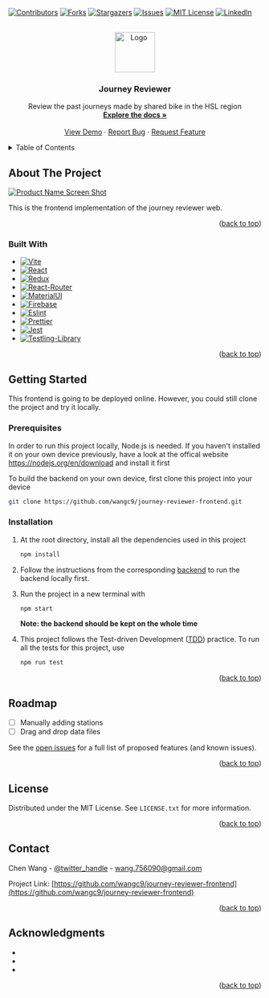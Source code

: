 <!-- Improved compatibility of back to top link: See: https://github.com/othneildrew/Best-README-Template/pull/73 -->
<a name="readme-top"></a>

<!-- PROJECT SHIELDS -->

[![Contributors][contributors-shield]][contributors-url]
[![Forks][forks-shield]][forks-url]
[![Stargazers][stars-shield]][stars-url]
[![Issues][issues-shield]][issues-url]
[![MIT License][license-shield]][license-url]
[![LinkedIn][linkedin-shield]][linkedin-url]



<!-- PROJECT LOGO -->
<br />
<div align="center">
  <a href="https://github.com/wangc9/journey-reviewer-frontend">
    <img src="images/logo.png" alt="Logo" width="80" height="80">
  </a>

<h3 align="center">Journey Reviewer</h3>

  <p align="center">
    Review the past journeys made by shared bike in the HSL region
    <br />
    <a href="https://github.com/wangc9/journey-reviewer-frontend"><strong>Explore the docs »</strong></a>
    <br />
    <br />
    <a href="https://github.com/github_username/repo_name">View Demo</a>
    ·
    <a href="https://github.com/wangc9/journey-reviewer-frontend/issues">Report Bug</a>
    ·
    <a href="https://github.com/wangc9/journey-reviewer-frontend/issues">Request Feature</a>
  </p>
</div>



<!-- TABLE OF CONTENTS -->
<details>
  <summary>Table of Contents</summary>
  <ol>
    <li>
      <a href="#about-the-project">About The Project</a>
      <ul>
        <li><a href="#built-with">Built With</a></li>
      </ul>
    </li>
    <li>
      <a href="#getting-started">Getting Started</a>
      <ul>
        <li><a href="#prerequisites">Prerequisites</a></li>
        <li><a href="#installation">Installation</a></li>
      </ul>
    </li>
    <li><a href="#roadmap">Roadmap</a></li>
    <li><a href="#license">License</a></li>
    <li><a href="#contact">Contact</a></li>
    <li><a href="#acknowledgments">Acknowledgments</a></li>
  </ol>
</details>



<!-- ABOUT THE PROJECT -->
## About The Project

[![Product Name Screen Shot][product-screenshot]](https://example.com)

This is the frontend implementation of the journey reviewer web.

<p align="right">(<a href="#readme-top">back to top</a>)</p>



### Built With

* [![Vite][Vite]][Vite-url]
* [![React][React.js]][React-url]
* [![Redux][Redux.js]][Redux-url]
* [![React-Router][React-Router]][React-Router-url]
* [![MaterialUI][MaterialUI]][MaterialUI-url]
* [![Firebase][Firebase]][Firebase-url]
* [![Eslint][Eslint]][Eslint-url]
* [![Prettier][Prettier]][Prettier-url]
* [![Jest][Jest]][Jest-url]
* [![Testling-Library][testing-library]][testing-library-url]


[//]: # (* [![Svelte][Svelte.dev]][Svelte-url])

[//]: # (* [![Laravel][Laravel.com]][Laravel-url])

[//]: # (* [![Bootstrap][Bootstrap.com]][Bootstrap-url])

[//]: # (* [![JQuery][JQuery.com]][JQuery-url])

<p align="right">(<a href="#readme-top">back to top</a>)</p>



<!-- GETTING STARTED -->
## Getting Started

This frontend is going to be deployed online. However, you could still clone the project and try it locally.

### Prerequisites

In order to run this project locally, Node.js is needed. If you haven't installed it on your own device previously, have a look at the offical website https://nodejs.org/en/download and install it first

To build the backend on your own device, first clone this project into your device
```sh
git clone https://github.com/wangc9/journey-reviewer-frontend.git
```

### Installation

1. At the root directory, install all the dependencies used in this project
   ```sh
   npm install
   ```

2. Follow the instructions from the corresponding [backend](https://github.com/wangc9/journey-reviewer-backend) to run the backend locally first.

3. Run the project in a new terminal with
   ```sh
   npm start
   ```
   **Note: the backend should be kept on the whole time**

4. This project follows the Test-driven Development ([TDD](http://www.butunclebob.com/ArticleS.UncleBob.TheThreeRulesOfTdd)) practice.
To run all the tests for this project, use
   ```sh
   npm run test
   ```

<p align="right">(<a href="#readme-top">back to top</a>)</p>

<!-- ROADMAP -->
## Roadmap

- [ ] Manually adding stations
- [ ] Drag and drop data files

See the [open issues](https://github.com/github_username/repo_name/issues) for a full list of proposed features (and known issues).

<p align="right">(<a href="#readme-top">back to top</a>)</p>


<!-- LICENSE -->
## License

Distributed under the MIT License. See `LICENSE.txt` for more information.

<p align="right">(<a href="#readme-top">back to top</a>)</p>



<!-- CONTACT -->
## Contact

Chen Wang - [@twitter_handle](https://twitter.com/twitter_handle) - [wang.756090@gmail.com](wang.756090@gmail.com)

Project Link: [https://github.com/wangc9/journey-reviewer-frontend](https://github.com/wangc9/journey-reviewer-frontend)

<p align="right">(<a href="#readme-top">back to top</a>)</p>



<!-- ACKNOWLEDGMENTS -->
## Acknowledgments

* []()
* []()
* []()

<p align="right">(<a href="#readme-top">back to top</a>)</p>



<!-- MARKDOWN LINKS & IMAGES -->
<!-- https://www.markdownguide.org/basic-syntax/#reference-style-links -->
[contributors-shield]: https://img.shields.io/github/contributors/wangc9/journey-reviewer-backend.svg?style=for-the-badge
[contributors-url]: https://github.com/wangc9/journey-reviewer-frontend/graphs/contributors
[forks-shield]: https://img.shields.io/github/forks/wangc9/journey-reviewer-backend.svg?style=for-the-badge
[forks-url]: https://github.com/wangc9/journey-reviewer-frontend/network/members
[stars-shield]: https://img.shields.io/github/stars/wangc9/journey-reviewer-backend.svg?style=for-the-badge
[stars-url]: https://github.com/wangc9/journey-reviewer-frontend/stargazers
[issues-shield]: https://img.shields.io/github/issues/wangc9/journey-reviewer-backend.svg?style=for-the-badge
[issues-url]: https://github.com/wangc9/journey-reviewer-frontend/issues
[license-shield]: https://img.shields.io/github/license/wangc9/journey-reviewer-backend.svg?style=for-the-badge
[license-url]: https://github.com/wangc9/journey-reviewer-frontend/blob/master/LICENSE.txt
[linkedin-shield]: https://img.shields.io/badge/-LinkedIn-black.svg?style=for-the-badge&logo=linkedin&colorB=555
[linkedin-url]: https://linkedin.com/in/chen-w-228a3820b
[product-screenshot]: images/screenshot.png
[React.js]: https://img.shields.io/badge/React-20232A?style=for-the-badge&logo=react&logoColor=61DAFB
[React-url]: https://react.dev/
[Redux.js]: https://img.shields.io/badge/Redux-593D88?style=for-the-badge&logo=redux&logoColor=white
[Redux-url]: https://redux.js.org/
[React-Router]: https://img.shields.io/badge/React_Router-CA4245?style=for-the-badge&logo=react-router&logoColor=white
[React-Router-url]: https://reactrouter.com/en/main
[Firebase]: https://img.shields.io/badge/firebase-%23039BE5.svg?style=for-the-badge&logo=firebase
[Firebase-url]: https://firebase.google.com/
[Eslint]: https://img.shields.io/badge/eslint-3A33D1?style=for-the-badge&logo=eslint&logoColor=white
[Eslint-url]: https://eslint.org/
[Bootstrap.com]: https://img.shields.io/badge/Bootstrap-563D7C?style=for-the-badge&logo=bootstrap&logoColor=white
[Bootstrap-url]: https://getbootstrap.com
[JQuery.com]: https://img.shields.io/badge/jQuery-0769AD?style=for-the-badge&logo=jquery&logoColor=white
[JQuery-url]: https://jquery.com 
[Prettier]: https://img.shields.io/badge/prettier-1A2C34?style=for-the-badge&logo=prettier&logoColor=F7BA3E
[Prettier-url]: https://prettier.io/
[Jest]: https://img.shields.io/badge/Jest-323330?style=for-the-badge&logo=Jest&logoColor=white
[Jest-url]: https://jestjs.io/
[MaterialUI]: https://img.shields.io/badge/MUI-%230081CB.svg?style=for-the-badge&logo=mui&logoColor=white
[MaterialUI-url]: https://mui.com/
[testing-library]: https://img.shields.io/badge/testing%20library-323330?style=for-the-badge&logo=testing-library&logoColor=red
[testing-library-url]: https://testing-library.com/
[Vite]: https://img.shields.io/badge/vite-%23646CFF.svg?style=for-the-badge&logo=vite&logoColor=white
[Vite-url]: https://vitejs.dev/
